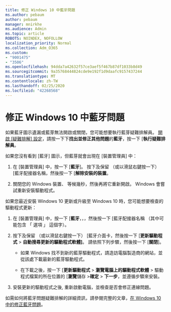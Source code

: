 ```yaml
---
title: 修正 Windows 10 中藍牙問題
ms.author: pebaum
author: pebaum
manager: mnirkhe
ms.audience: Admin
ms.topic: article
ROBOTS: NOINDEX, NOFOLLOW
localization_priority: Normal
ms.collection: Adm_O365
ms.custom:
- "9001475"
- "3506"
ms.openlocfilehash: 94dda7a42632f57ce3aef5f467b87df1033b8d49
ms.sourcegitcommit: 9a35768444824cde9e192f1d9daafc9157437244
ms.translationtype: MT
ms.contentlocale: zh-TW
ms.lasthandoff: 02/25/2020
ms.locfileid: "42268568"
---
```

# <a name="fix-bluetooth-problems-in-windows-10"></a>修正 Windows 10 中藍牙問題

如果藍牙圖示遺漏或藍芽無法開啟或關閉，您可能想要執行藍芽疑難排解員。 [開啟 [疑難排解] 設定](ms-settings:troubleshoot)，請按一下下**找出並修正其他問題**的**藍牙**，按一下 [**執行疑難排解員**。

如果您沒有看到 [藍牙] 圖示，但藍芽就會出現在 [裝置管理員] 中：

1. 在 [裝置管理員] 中，按一下 [**藍牙**]。 按下及保留 （或以滑鼠右鍵按一下） [藍牙配接器名稱，然後按一下 [**解除安裝的裝置**。

2. 關閉您的 Windows 裝置、 等候幾秒，然後再將它重新開啟。 Windows 會嘗試重新安裝驅動程式。

如果您最近安裝 Windows 10 更新或升級至 Windows 10 時，您可能想要檢查的驅動程式更新：

1. 在 [裝置管理員] 中，按一下 [**藍牙**，，，然後按一下 [藍牙配接器名稱 （其中可能包含 「 選項 」 這個字）。

2. 按下及保留 （或以滑鼠右鍵按一下） [藍牙介面卡，然後按一下 [**更新驅動程式** > **自動搜尋更新的驅動程式軟體]**。 請依照下列步驟，然後按一下 [**關閉**]。

      - 如果 Windows 找不到新的藍芽驅動程式，請造訪電腦製造商的網站，並從該處下載最新的藍芽驅動程式。

    - 在下載之後，按一下 [**更新驅動程式** > **瀏覽電腦上的驅動程式軟體** > 驅動程式檔案的所在位置的 [**瀏覽**儲存 >**確定** > **下一步**，並遵循步驟來安裝。

3. 安裝更新的驅動程式之後, 重新啟動電腦，並檢查是否會修正連線問題。

如需如何將藍牙問題疑難排解的詳細資訊，請參閱完整的文章，[在 Windows 10 中的修正藍牙問題](https://support.microsoft.com/help/14169/windows-10-fix-bluetooth-problems)。
